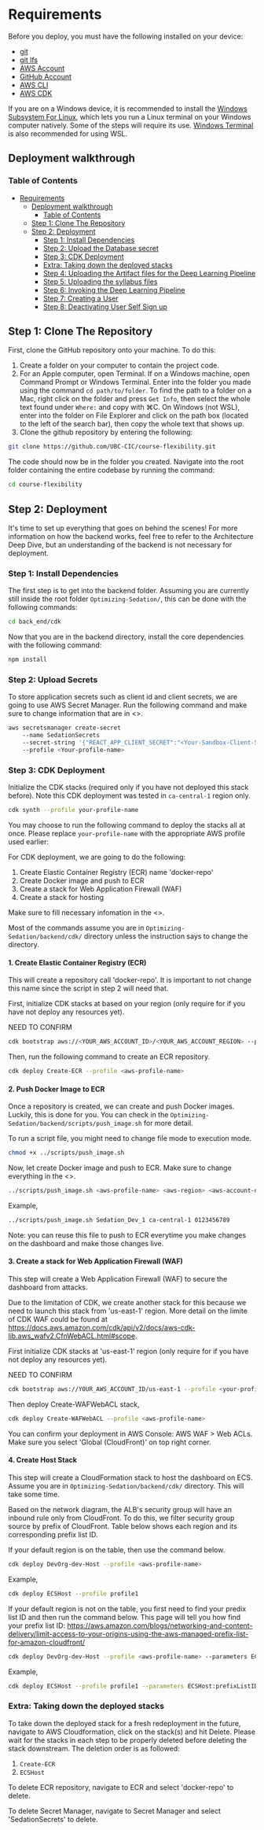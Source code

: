 # Requirements

Before you deploy, you must have the following installed on your device:

- [git](https://git-scm.com/downloads)
- [git lfs](https://git-lfs.com/)
- [AWS Account](https://aws.amazon.com/account/)
- [GitHub Account](https://github.com/)
- [AWS CLI](https://aws.amazon.com/cli/)
- [AWS CDK](https://docs.aws.amazon.com/cdk/latest/guide/cli.html)

If you are on a Windows device, it is recommended to install the [Windows Subsystem For Linux](https://docs.microsoft.com/en-us/windows/wsl/install), which lets you run a Linux terminal on your Windows computer natively. Some of the steps will require its use. [Windows Terminal](https://apps.microsoft.com/store/detail/windows-terminal/9N0DX20HK701) is also recommended for using WSL.

## Deployment walkthrough

### Table of Contents

- [Requirements](#requirements)
  - [Deployment walkthrough](#deployment-walkthrough)
    - [Table of Contents](#table-of-contents)
  - [Step 1: Clone The Repository](#step-1-clone-the-repository)
  - [Step 2: Deployment](#step-2-deployment)
    - [Step 1: Install Dependencies](#step-1-install-dependencies)
    - [Step 2: Upload the Database secret](#step-2-upload-the-database-secret)
    - [Step 3: CDK Deployment](#step-3-cdk-deployment)
    - [Extra: Taking down the deployed stacks](#extra-taking-down-the-deployed-stacks)
    - [Step 4: Uploading the Artifact files for the Deep Learning Pipeline](#step-4-uploading-the-artifact-files-for-the-deep-learning-pipeline)
    - [Step 5: Uploading the syllabus files](#step-5-uploading-the-syllabus-files)
    - [Step 6: Invoking the Deep Learning Pipeline](#step-6-invoking-the-deep-learning-pipeline)
    - [Step 7: Creating a User](#step-7-creating-a-user)
    - [Step 8: Deactivating User Self Sign up](#step-8-deactivating-user-self-sign-up)

## Step 1: Clone The Repository

First, clone the GitHub repository onto your machine. To do this:

1. Create a folder on your computer to contain the project code.
2. For an Apple computer, open Terminal. If on a Windows machine, open Command Prompt or Windows Terminal. Enter into the folder you made using the command `cd path/to/folder`. To find the path to a folder on a Mac, right click on the folder and press `Get Info`, then select the whole text found under `Where:` and copy with ⌘C. On Windows (not WSL), enter into the folder on File Explorer and click on the path box (located to the left of the search bar), then copy the whole text that shows up.
3. Clone the github repository by entering the following:

```bash
git clone https://github.com/UBC-CIC/course-flexibility.git
```

The code should now be in the folder you created. Navigate into the root folder containing the entire codebase by running the command:

```bash
cd course-flexibility
```

## Step 2: Deployment

It's time to set up everything that goes on behind the scenes! For more information on how the backend works, feel free to refer to the Architecture Deep Dive, but an understanding of the backend is not necessary for deployment.

### Step 1: Install Dependencies

The first step is to get into the backend folder. Assuming you are currently still inside the root folder `Optimizing-Sedation/`, this can be done with the following commands:

```bash
cd back_end/cdk
```

Now that you are in the backend directory, install the core dependencies with the following command:

```bash
npm install
```

### Step 2: Upload Secrets

To store application secrets such as client id and client secrets, we are going to use AWS Secret Manager. Run the following command and make sure to change information that are in <>.

```bash
aws secretsmanager create-secret 
    --name SedationSecrets 
    --secret-string '{"REACT_APP_CLIENT_SECRET":"<Your-Sandbox-Client-Secret>", "REACT_APP_CLIENT_ID":"<Your-Sandbox-Client-ID>"}' 
    --profile <Your-profile-name>

```

### Step 3: CDK Deployment

Initialize the CDK stacks (required only if you have not deployed this stack before). Note this CDK deployment was tested in `ca-central-1` region only.

```bash
cdk synth --profile your-profile-name
```

You may choose to run the following command to deploy the stacks all at once. Please replace `your-profile-name` with the appropriate AWS profile used earlier:

For CDK deployment, we are going to do the following:
1. Create Elastic Container Registry (ECR) name 'docker-repo'
2. Create Docker image and push to ECR
3. Create a stack for Web Application Firewall (WAF)
4. Create a stack for hosting

Make sure to fill necessary infomation in the <>. 

Most of the commands assume you are in ```Optimizing-Sedation/backend/cdk/``` directory unless the instruction says to change the directory.

#### 1. Create Elastic Container Registry (ECR)

This will create a repository call 'docker-repo'. It is important to not change this name since the script in step 2 will need that.

First, initialize CDK stacks at based on your region (only require for if you have not deploy any resources yet).

NEED TO CONFIRM 

```bash
cdk bootstrap aws://<YOUR_AWS_ACCOUNT_ID>/<YOUR_AWS_ACCOUNT_REGION> --profile <your-profile-name>
```

Then, run the following command to create an ECR repository.

```bash
cdk deploy Create-ECR --profile <aws-profile-name>
```
#### 2. Push Docker Image to ECR

Once a repository is created, we can create and push Docker images. Luckily, this is done for you. You can check in the ```Optimizing-Sedation/backend/scripts/push_image.sh``` for more detail.

To run a script file, you might need to change file mode to execution mode.

```bash
chmod +x ../scripts/push_image.sh
```

Now, let create Docker image and push to ECR. Make sure to change everything in the <>.

```bash
../scripts/push_image.sh <aws-profile-name> <aws-region> <aws-account-number> 
```

Example, 

```bash
../scripts/push_image.sh Sedation_Dev_1 ca-central-1 0123456789
```
Note: you can reuse this file to push to ECR everytime you make changes on the dashboard and make those changes live.

#### 3. Create a stack for Web Application Firewall (WAF)
This step will create a Web Application Firewall (WAF) to secure the dashboard from attacks.

Due to the limitation of CDK, we create another stack for this because we need to launch this stack from 'us-east-1' region.
More detail on the limite of CDK WAF could be found at https://docs.aws.amazon.com/cdk/api/v2/docs/aws-cdk-lib.aws_wafv2.CfnWebACL.html#scope.

First initialize CDK stacks at 'us-east-1' region (only require for if you have not deploy any resources yet).

NEED TO CONFIRM 

```bash
cdk bootstrap aws://YOUR_AWS_ACCOUNT_ID/us-east-1 --profile <your-profile-name>
```

Then deploy Create-WAFWebACL stack, 

```bash 
cdk deploy Create-WAFWebACL --profile <aws-profile-name>
```

You can confirm your deployment in AWS Console: AWS WAF > Web ACLs. Make sure you select 'Global (CloudFront)' on top right corner.


#### 4. Create Host Stack

This step will create a CloudFormation stack to host the dashboard on ECS. Assume you are in ```Optimizing-Sedation/backend/cdk/``` directory. This will take some time.

Based on the network diagram, the ALB's security group will have an inbound rule only from CloudFront. To do this, we filter security group source by prefix of CloudFront. Table below shows each region and its corresponding prefix list ID. 

If your default region is on the table, then use the command below.

```bash
cdk deploy DevOrg-dev-Host --profile <aws-profile-name>
```
Example,

```bash
cdk deploy ECSHost --profile profile1
```

If your default region is not on the table, you first need to find your predix list ID and then run the command below. This page will tell you how find your prefix list ID: https://aws.amazon.com/blogs/networking-and-content-delivery/limit-access-to-your-origins-using-the-aws-managed-prefix-list-for-amazon-cloudfront/

```bash
cdk deploy DevOrg-dev-Host --profile <aws-profile-name> --parameters ECSHost:prefixListID=<your-prefix-list-id>
```

Example,

```bash
cdk deploy ECSHost --profile profile1 --parameters ECSHost:prefixListID=pl-82a045eb
```

### Extra: Taking down the deployed stacks

To take down the deployed stack for a fresh redeployment in the future, navigate to AWS Cloudformation, click on the stack(s) and hit Delete. Please wait for the stacks in each step to be properly deleted before deleting the stack downstream. The deletion order is as followed:

1. `Create-ECR`
2. `ECSHost`

To delete ECR repository, navigate to ECR and select 'docker-repo' to delete.

To delete Secret Manager, navigate to Secret Manager and select 'SedationSecrets' to delete.